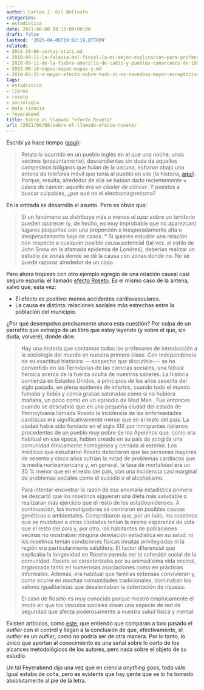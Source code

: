 ```yaml
---
author: Carlos J. Gil Bellosta
categories:
- estadística
date: 2021-06-08 09:13:00+00:00
draft: false
lastmod: '2025-04-06T19:02:19.877009'
related:
- 2024-10-08-cortos-stats.md
- 2018-09-11-la-falacia-del-fiscal-la-mi-mejor-explicacion-para-profanos-hasta-la-fecha.md
- 2020-09-11-de-la-fiebre-amarilla-de-cadiz-y-pueblos-comarcanos-de-1800.md
- 2013-08-16-mapas-mapas-mapas-y.md
- 2018-03-21-a-mayor-efecto-sobre-todo-si-es-novedoso-mayor-escepticismo.md
tags:
- estadística
- libros
- roseto
- sociología
- mala ciencia
- feyerabend
title: Sobre el llamado "efecto Roseto"
url: /2021/06/08/sobre-el-llamado-efecto-roseto/
---
```


Escribí ya hace tiempo ([aquí](https://datanalytics.com/2018/09/11/la-falacia-del-fiscal-la-mi-mejor-explicacion-para-profanos-hasta-la-fecha/)):

>Relata lo ocurrido en un pueblo inglés en el que una noche, unos vecinos (presuntamente), descendientes sin duda de aquellos campesinos búlgaros que huían de la vacuna, echaron abajo una antena de telefonía móvil que tenía al pueblo en vilo (la historia, [aquí](http://www.bbc.co.uk/insideout/westmidlands/series6/phone_masts.shtml)). Porque, resulta, alrededor de ella se habían dado recientemente `n` casos de cáncer: aquello era un _clúster de cáncer_. Y puestos a buscar culpables, ¿por qué no el electromagnetismo?

En la entrada se desarrolla el asunto. Pero es obvio que:

> Si un fenómeno se distribuye más o menos _al azar_ sobre un territorio pueden aparecer (y, de hecho, es muy improbable que no aparezcan) lugares pequeños con una proporción o inesperadamente alta o inesperadamente baja de casos. * Si quieres estudiar una relación con respecto a cualquier posible causa potencial (tal vez, al estilo de John Snow en la afamada epidemia de Londres), deberías realizar un estudio de zonas donde se dé la causa con zonas donde no. No se puede razonar alrededor de un caso.

Pero ahora tropiezo con otro ejemplo egregio de una relación causal casi seguro espuria: el llamado [efecto Roseto](https://en.wikipedia.org/wiki/Roseto_effect). Es el mismo caso de la antena, salvo que, esta vez:

* El efecto es positivo: menos accidentes cardiovasculares.
* La causa es distinta: relaciones sociales más estrechas entre la población del municipio.

¿Por qué desempolvo precisamente ahora esta cuestión? Por culpa de un parrafito que extraigo de un libro que estoy leyendo (y sobre el que, sin duda, volveré), donde dice:

>Hay una historia que contamos todos los profesores de introducción a la sociología del mundo en nuestra primera clase. Con independencia de su exactitud histórica ---sospecho que discutible--- se ha convertido en las Termópilas de las ciencias sociales, una fábula heroica acerca de la fuerza oculta de nuestros saberes. La historia comienza en Estados Unidos, a principios de los años sesenta del siglo pasado, en plena epidemia de infartos, cuando todo el mundo fumaba y bebía y comía grasas saturadas como si no hubiera mañana, un poco como en un episodio de Mad Men . Fue entonces cuando se descubrió que en una pequeña ciudad del estado de Pennsylvania llamada Roseto la incidencia de las enfermedades cardíacas era significativamente menor que en el resto del país. La ciudad había sido fundada en el siglo XIX por inmigrantes italianos procedentes de un pueblo muy pobre de los Apeninos que, como era habitual en esa época, habían creado en su país de acogida una comunidad étnicamente homogénea y cerrada al exterior. Los médicos que estudiaron Roseto detectaron que las personas mayores de sesenta y cinco años sufrían la mitad de problemas cardíacos que la media norteamericana y, en general, la tasa de mortalidad era un 35 % menor que en el resto del país, con una incidencia casi marginal de problemas sociales como el suicidio o el alcoholismo.
>
> Para intentar encontrar la razón de esa anomalía estadística primero se descartó que los rosetinos siguieran una dieta más saludable o realizaran más ejercicio que el resto de los estadounidenses. A continuación, los investigadores se centraron en posibles causas genéticas o ambientales. Comprobaron que, por un lado, los rosetinos que se mudaban a otras ciudades tenían la misma esperanza de vida que el resto del país y, por otro, los habitantes de poblaciones vecinas no mostraban ninguna desviación estadística en su salud: ni los rosetinos tenían condiciones físicas innatas privilegiadas ni la región era particularmente salutífera. El factor diferencial que explicaba la longevidad en Roseto parecía ser la cohesión social de la comunidad. Roseto se caracterizaba por su animadísima vida vecinal, organizada tanto en numerosas asociaciones como en prácticas informales. Además, era habitual que familias extensas convivieran y, como ocurre en muchas comunidades tradicionales, dominaban los valores igualitaristas que desalentaban la ostentación de riqueza.
>
> El caso de Roseto es muy conocido porque mostró empíricamente el modo en que los vínculos sociales crean una especie de red de seguridad que afecta poderosamente a nuestra salud física y mental.

Existen artículos, como [este](https://www.ncbi.nlm.nih.gov/pmc/articles/PMC1695733/), que entiendo que comparan a toro pasado el _outlier_ con el control y llegan a la conclusión de que, efectivamente, el _outlier_ es un _outlier_, como no podría ser de otra manera. Por lo tanto, lo único que aportan al conocimiento es una señal sobre lo corto de los alcances metodológicos de los autores, pero nada sobre el objeto de su estudio.

Un tal Feyerabend dijo una vez que en ciencia _anything goes_, todo vale. Igual estaba de coña, pero es evidente que hay gente que se lo ha tomado absolutamente al pie de la letra.